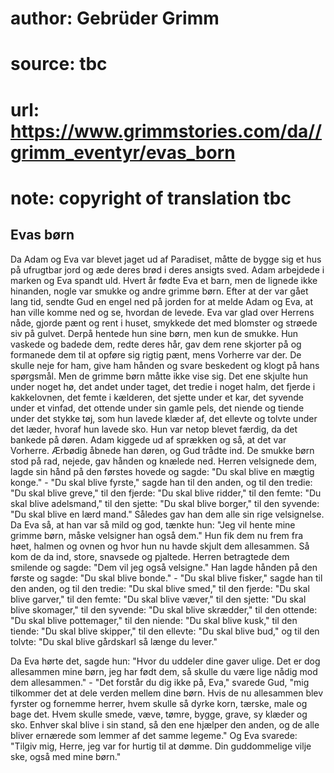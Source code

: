 # author: Gebrüder Grimm
# source: tbc
# url: https://www.grimmstories.com/da//grimm_eventyr/evas_born
# note: copyright of translation tbc

## Evas børn 

Da Adam og Eva var blevet jaget ud af Paradiset, måtte de bygge sig et
hus på ufrugtbar jord og æde deres brød i deres ansigts sved. Adam
arbejdede i marken og Eva spandt uld. Hvert år fødte Eva et barn, men de
lignede ikke hinanden, nogle var smukke og andre grimme børn. Efter at
der var gået lang tid, sendte Gud en engel ned på jorden for at melde
Adam og Eva, at han ville komme ned og se, hvordan de levede. Eva var
glad over Herrens nåde, gjorde pænt og rent i huset, smykkede det med
blomster og strøede siv på gulvet. Derpå hentede hun sine børn, men kun
de smukke. Hun vaskede og badede dem, redte deres hår, gav dem rene
skjorter på og formanede dem til at opføre sig rigtig pænt, mens
Vorherre var der. De skulle neje for ham, give ham hånden og svare
beskedent og klogt på hans spørgsmål. Men de grimme børn måtte ikke vise
sig. Det ene skjulte hun under noget hø, det andet under taget, det
tredie i noget halm, det fjerde i kakkelovnen, det femte i kælderen, det
sjette under et kar, det syvende under et vinfad, det ottende under sin
gamle pels, det niende og tiende under det stykke tøj, som hun lavede
klæder af, det ellevte og tolvte under det læder, hvoraf hun lavede sko.
Hun var netop blevet færdig, da det bankede på døren. Adam kiggede ud af
sprækken og så, at det var Vorherre. Ærbødig åbnede han døren, og Gud
trådte ind. De smukke børn stod på rad, nejede, gav hånden og knælede
ned. Herren velsignede dem, lagde sin hånd på den førstes hovede og
sagde: "Du skal blive en mægtig konge." - "Du skal blive fyrste,"
sagde han til den anden, og til den tredie: "Du skal blive greve," til
den fjerde: "Du skal blive ridder," til den femte: "Du skal blive
adelsmand," til den sjette: "Du skal blive borger," til den syvende:
"Du skal blive en lærd mand." Således gav han dem alle sin rige
velsignelse. Da Eva så, at han var så mild og god, tænkte hun: "Jeg vil
hente mine grimme børn, måske velsigner han også dem." Hun fik dem nu
frem fra høet, halmen og ovnen og hvor hun nu havde skjult dem
allesammen. Så kom de da ind, store, snavsede og pjaltede. Herren
betragtede dem smilende og sagde: "Dem vil jeg også velsigne." Han
lagde hånden på den første og sagde: "Du skal blive bonde." - "Du
skal blive fisker," sagde han til den anden, og til den tredie: "Du
skal blive smed," til den fjerde: "Du skal blive garver," til den
femte: "Du skal blive væver," til den sjette: "Du skal blive
skomager," til den syvende: "Du skal blive skrædder," til den
ottende: "Du skal blive pottemager," til den niende: "Du skal blive
kusk," til den tiende: "Du skal blive skipper," til den ellevte: "Du
skal blive bud," og til den tolvte: "Du skal blive gårdskarl så længe
du lever."

Da Eva hørte det, sagde hun: "Hvor du uddeler dine gaver ulige. Det er
dog allesammen mine børn, jeg har født dem, så skulle du være lige nådig
mod dem allesammen." - "Det forstår du dig ikke på, Eva," svarede
Gud, "mig tilkommer det at dele verden mellem dine børn. Hvis de nu
allesammen blev fyrster og fornemme herrer, hvem skulle så dyrke korn,
tærske, male og bage det. Hvem skulle smede, væve, tømre, bygge, grave,
sy klæder og sko. Enhver skal blive i sin stand, så den ene hjælper den
anden, og de alle bliver ernærede som lemmer af det samme legeme." Og
Eva svarede: "Tilgiv mig, Herre, jeg var for hurtig til at dømme. Din
guddommelige vilje ske, også med mine børn."

